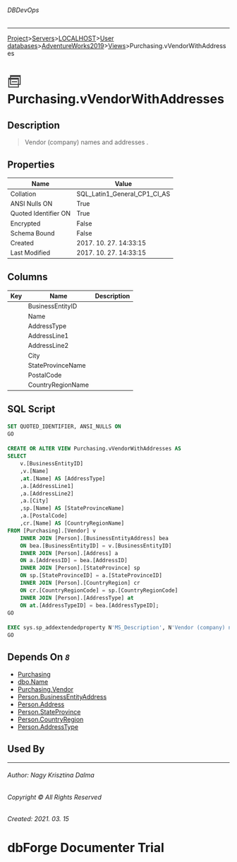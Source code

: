 ###### DBDevOps
___
[Project](../../../../../startpage.md)>[Servers](../../../../Servers.md)>[LOCALHOST](../../../LOCALHOST.md)>[User databases](../../UserDatabases.md)>[AdventureWorks2019](../AdventureWorks2019.md)>[Views](Views.md)>Purchasing.vVendorWithAddresses


# ![logo](../../../../../Images/view.svg) Purchasing.vVendorWithAddresses

## <a name="#Description"></a>Description
> Vendor (company) names and addresses .
## <a name="#Properties"></a>Properties
|Name|Value|
|---|---|
|Collation|SQL_Latin1_General_CP1_CI_AS|
|ANSI Nulls ON|True|
|Quoted Identifier ON|True|
|Encrypted|False|
|Schema Bound|False|
|Created|2017. 10. 27. 14:33:15|
|Last Modified|2017. 10. 27. 14:33:15|


## <a name="#Columns"></a>Columns
|Key|Name|Description
|---|---|---
||BusinessEntityID||
||Name||
||AddressType||
||AddressLine1||
||AddressLine2||
||City||
||StateProvinceName||
||PostalCode||
||CountryRegionName||

## <a name="#SqlScript"></a>SQL Script
```SQL
SET QUOTED_IDENTIFIER, ANSI_NULLS ON
GO

CREATE OR ALTER VIEW Purchasing.vVendorWithAddresses AS 
SELECT 
    v.[BusinessEntityID]
    ,v.[Name]
    ,at.[Name] AS [AddressType]
    ,a.[AddressLine1] 
    ,a.[AddressLine2] 
    ,a.[City] 
    ,sp.[Name] AS [StateProvinceName] 
    ,a.[PostalCode] 
    ,cr.[Name] AS [CountryRegionName] 
FROM [Purchasing].[Vendor] v
    INNER JOIN [Person].[BusinessEntityAddress] bea 
    ON bea.[BusinessEntityID] = v.[BusinessEntityID] 
    INNER JOIN [Person].[Address] a 
    ON a.[AddressID] = bea.[AddressID]
    INNER JOIN [Person].[StateProvince] sp 
    ON sp.[StateProvinceID] = a.[StateProvinceID]
    INNER JOIN [Person].[CountryRegion] cr 
    ON cr.[CountryRegionCode] = sp.[CountryRegionCode]
    INNER JOIN [Person].[AddressType] at 
    ON at.[AddressTypeID] = bea.[AddressTypeID];
GO

EXEC sys.sp_addextendedproperty N'MS_Description', N'Vendor (company) names and addresses .', 'SCHEMA', N'Purchasing', 'VIEW', N'vVendorWithAddresses'
GO
```

## <a name="#DependsOn"></a>Depends On _`8`_
- [Purchasing](../Security/Schemas/Purchasing.md)
- [dbo.Name](../Programmability/Types/UserDefinedDataTypes/dbo.Name.md)
- [Purchasing.Vendor](../Tables/Purchasing.Vendor.md)
- [Person.BusinessEntityAddress](../Tables/Person.BusinessEntityAddress.md)
- [Person.Address](../Tables/Person.Address.md)
- [Person.StateProvince](../Tables/Person.StateProvince.md)
- [Person.CountryRegion](../Tables/Person.CountryRegion.md)
- [Person.AddressType](../Tables/Person.AddressType.md)


## <a name="#UsedBy"></a>Used By


___
###### Author: Nagy Krisztina Dalma
###### Copyright © All Rights Reserved
###### Created: 2021. 03. 15

# dbForge Documenter Trial